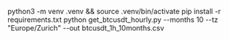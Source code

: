 python3 -m venv .venv && source .venv/bin/activate
pip install -r requirements.txt
python get_btcusdt_hourly.py --months 10 --tz "Europe/Zurich" --out btcusdt_1h_10months.csv